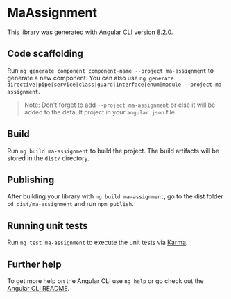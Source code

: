 # MaAssignment

This library was generated with [Angular CLI](https://github.com/angular/angular-cli) version 8.2.0.

## Code scaffolding

Run `ng generate component component-name --project ma-assignment` to generate a new component. You can also use `ng generate directive|pipe|service|class|guard|interface|enum|module --project ma-assignment`.
> Note: Don't forget to add `--project ma-assignment` or else it will be added to the default project in your `angular.json` file. 

## Build

Run `ng build ma-assignment` to build the project. The build artifacts will be stored in the `dist/` directory.

## Publishing

After building your library with `ng build ma-assignment`, go to the dist folder `cd dist/ma-assignment` and run `npm publish`.

## Running unit tests

Run `ng test ma-assignment` to execute the unit tests via [Karma](https://karma-runner.github.io).

## Further help

To get more help on the Angular CLI use `ng help` or go check out the [Angular CLI README](https://github.com/angular/angular-cli/blob/master/README.md).
